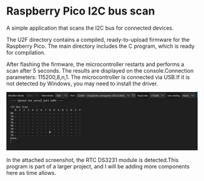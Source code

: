 # Raspberry Pico I2C bus scan

A simple application that scans the I2C bus for connected devices.

The U2F directory contains a compiled, ready-to-upload firmware for the Raspberry Pico. The main directory includes the C program, which is ready for compilation.

After flashing the firmware, the microcontroller restarts and performs a scan after 5 seconds. The results are displayed on the console.Connection parameters: 115200,8,n,1. The microcontroller is connected via USB.If it is not detected by Windows, you may need to install the driver.

![I2C scan - result](images/1.JPG "Result")

In the attached screenshot, the RTC DS3231 module is detected.This program is part of a larger project, and I will be adding more components here as time allows.